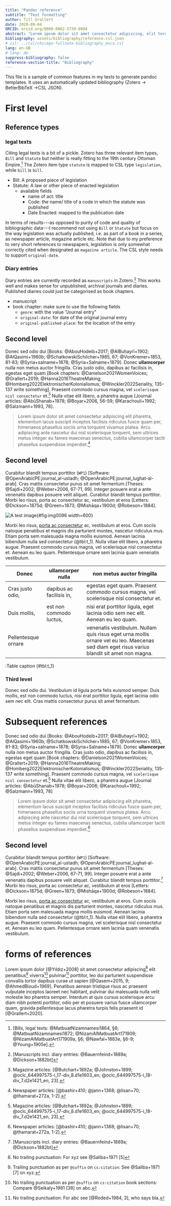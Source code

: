 ```yaml
---
title: "Pandoc reference"
subtitle: "Test formatting"
author: Till Grallert
date: 2020-09-04
ORCID: orcid.org/0000-0002-5739-8094
abstract: "Lorem ipsum dolor sit amet consectetur adipiscing, elit torquent litora dis proin eleifend, ultrices hac aptent vulputate himenaeos. Taciti massa posuere senectus cubilia per mauris lorem ad, ullamcorper purus non arcu cursus rhoncus torquent conubia, urna orci mi sapien montes libero varius. Lobortis dui primis nisi nostra netus tincidunt leo imperdiet donec ad, sem proin cursus tortor curae consectetur egestas pellentesque."
bibliography: assets/bibliography/reference.csl.json
# csl: ../csl/chicago-fullnote-bibliography_msca.csl
lang: en-GB
# lang: de
suppress-bibliography: false
reference-section-title: "Bibliography"
---
```


<!-- This file makes use of multimarkdown, pandoc, pandoc-crossref and pandoc-citeproc -->
<!-- pandoc -F pandoc-crossref -F pandoc-citeproc reference.md -o reference.html -->
<!-- pandoc -F pandoc-citeproc reference.md -o reference.html -->
<!-- pandoc --filter=pandoc-crossref --filter=pandoc-citeproc --csl=/BachUni/BachBibliothek/CSL/geschichte-und-gesellschaft.csl reference.md -o reference_processed.md -->
<!-- the bibliography is part of my AcademicWriting Zotero library -->

This file is a sample of common features in my texts to generate pandoc templates. It uses an automatically updated bibliography (Zotero -> BetterBibTeX ->CSL JSON).

# First level

## Reference types
### legal texts

Citing legal texts is a bit of a pickle. Zotero has three relevant item types, `Bill` and `Statute` but neither is really fitting to the 19th century Ottoman Empire.[^4] The Zotero item type `statute` is mapped to CSL type `legislation`, while `bill` is `bill`.

- Bill: A proposed piece of legislation
- Statute: A law or other piece of enacted legislation
    + available fields
        * name of act: title
        * Code: the name/ title of a code in which the statute was published
        * Date Enacted: mapped to the publication date

In terms of results---as opposed to purity of code and quality of bibliographic data---I recommend not using `Bill` or `Statute` but focus on the way legislation was actually published, i.e. as part of a book in a series, as newspaper article, magazine article etc. Note that due to my preference to very short references to newspapers, legislation is only somewhat correctly cited when designated as `magazine article`. The CSL style needs to support `original-date`.

### Diary entries

Diary entries are currently recorded as `manuscripts` in Zotero.[^5] This works well and makes sense for unpublished, archival journals and diaries. Published diaries could just be categorised as book chapters. 

- manuscript
- book chapter: make sure to use the following fields
    + `genre`: with the value "Journal entry"
    + `original-date`: for date of the original journal entry
    + `original-published-place`: for the location of the entry

## Second level

Donec sed odio dui [Books: @AbouHodeib+2017; @AlBuḥayrī+1902; @AlQasimi+1960b; @SchatkowskiSchilcher+1985, 67; @VonKremer+1853, 81-83; @Syria+salname+1878; @Syria+Salname+1879]. Donec **ullamcorper** nulla non metus auctor fringilla. Cras justo odio, dapibus ac facilisis in, egestas eget quam [Book chapters: @Danielson2021WomenVoices; @Grallert+2019; @Hanna2016TheatreMaking; @Homberg2022ElektronischerKolonialismus; @Winckler2022Seriality, 135-137 write something]. Praesent commodo cursus magna, vel `scelerisque nisl consectetur` et.[^3] Nulla vitae elit libero, a pharetra augue [Journal articles: @AbūShanab+1978; @Boyar+2006, 56-59; @Karachouli+1992; @Salzmann+1993, 78].

>Lorem ipsum dolor sit amet consectetur adipiscing elit pharetra, elementum lacus suscipit inceptos facilisis ridiculus fusce quam per, himenaeos phasellus sociis urna torquent vivamus platea. Arcu adipiscing ante nascetur dui nisl scelerisque torquent, sem ultrices metus integer eu fames maecenas senectus, cubilia ullamcorper taciti phasellus suspendisse imperdiet.[^2]

## Second level

Curabitur blandit tempus porttitor (`WP1`) [Software: @OpenArabicPE:journal_al-ustadh; @OpenArabicPE:journal_lughat-al-arab]. Cras mattis consectetur purus sit amet fermentum [Theses: @Sajdi+2002; @Weber+2006, 67-71, 99]. Integer posuere erat a ante venenatis dapibus posuere velit aliquet. Curabitur blandit tempus porttitor. Morbi leo risus, porta ac consectetur ac, vestibulum at eros [Letters: @Dickson+1875d; @Green+1873; @Mishāqa+1900d; @Robeson+1884].

![A test image[^1]](assets/images/example.png){#fig:img0096 width=600}

Morbi leo risus, [porta ac consectetur](abc) ac, vestibulum at eros. Cum sociis natoque penatibus et magnis dis parturient montes, nascetur ridiculus mus. Etiam porta sem malesuada magna mollis euismod. Aenean lacinia bibendum nulla sed consectetur (@tbl:t_1). Nulla vitae elit libero, a pharetra augue. Praesent commodo cursus magna, vel scelerisque nisl consectetur et. Aenean eu leo quam. Pellentesque ornare sem lacinia quam venenatis vestibulum.


|        Donec        |    ullamcorper nulla     |                                                          non metus auctor fringilla                                                         |
|---------------------|--------------------------|---------------------------------------------------------------------------------------------------------------------------------------------|
| Cras justo odio,    | dapibus ac facilisis in, | egestas eget quam. Praesent commodo cursus magna, vel scelerisque nisl consectetur et.                                                      |
| Duis mollis,        | est non commodo luctus,  | nisi erat porttitor ligula, eget lacinia odio sem nec elit. Aenean eu leo quam.                                                             |
| Pellentesque ornare |                          | venenatis vestibulum. Nullam quis risus eget urna mollis ornare vel eu leo. Maecenas sed diam eget risus varius blandit sit amet non magna. |

:Table caption {#tbl:t_1}

### Third level

Donec sed odio dui. Vestibulum id ligula porta felis euismod semper. Duis mollis, est non commodo luctus, nisi erat porttitor ligula, eget lacinia odio sem nec elit. Cras mattis consectetur purus sit amet fermentum.

# Subsequent references

Donec sed odio dui [Books: @AbouHodeib+2017; @AlBuḥayrī+1902; @AlQasimi+1960b; @SchatkowskiSchilcher+1985, 67; @VonKremer+1853, 81-83; @Syria+salname+1878; @Syria+Salname+1879]. Donec **ullamcorper** nulla non metus auctor fringilla. Cras justo odio, dapibus ac facilisis in, egestas eget quam [Book chapters: @Danielson2021WomenVoices; @Grallert+2019; @Hanna2016TheatreMaking; @Homberg2022ElektronischerKolonialismus; @Winckler2022Seriality, 135-137 write something]. Praesent commodo cursus magna, vel `scelerisque nisl consectetur` et.[^3] Nulla vitae elit libero, a pharetra augue [Journal articles: @AbūShanab+1978; @Boyar+2006; @Karachouli+1992; @Salzmann+1993, 78]

>Lorem ipsum dolor sit amet consectetur adipiscing elit pharetra, elementum lacus suscipit inceptos facilisis ridiculus fusce quam per, himenaeos phasellus sociis urna torquent vivamus platea. Arcu adipiscing ante nascetur dui nisl scelerisque torquent, sem ultrices metus integer eu fames maecenas senectus, cubilia ullamcorper taciti phasellus suspendisse imperdiet.[^2]

## Second level

Curabitur blandit tempus porttitor (`WP1`) [Software: @OpenArabicPE:journal_al-ustadh; @OpenArabicPE:journal_lughat-al-arab]. Cras mattis consectetur purus sit amet fermentum [Theses: @Sajdi+2002; @Weber+2006, 67-71, 99]. Integer posuere erat a ante venenatis dapibus posuere velit aliquet. Curabitur blandit tempus porttitor.[^5] Morbi leo risus, porta ac consectetur ac, vestibulum at eros [Letters: @Dickson+1875d; @Green+1873; @Mishāqa+1900d; @Robeson+1884].

Morbi leo risus, [porta ac consectetur](abc) ac, vestibulum at eros. Cum sociis natoque penatibus et magnis dis parturient montes, nascetur ridiculus mus. Etiam porta sem malesuada magna mollis euismod. Aenean lacinia bibendum nulla sed consectetur (@tbl:t_1). Nulla vitae elit libero, a pharetra augue. Praesent commodo cursus magna, vel scelerisque nisl consectetur et. Aenean eu leo quam. Pellentesque ornare sem lacinia quam venenatis vestibulum.

# forms of references

Lorem ipsum dolor [@Yıldız+2008] sit amet consectetur adipiscing[^6] elit penatibus[^7] viverra[^8] pulvinar[^9] porttitor, leo dui parturient suspendisse convallis tortor dapibus curae ut sapien [@Qasem+2015, 9; @AhmedBioud+1969]. Penatibus aenean tristique risus ac praesent vulputate inceptos laoreet nec habitant, pulvinar dui malesuada nulla velit molestie leo pharetra semper. Interdum at quis cursus scelerisque arcu diam nibh potenti porttitor, odio per et posuere varius fusce ullamcorper quam, gravida pellentesque lacus pharetra turpis felis praesent id [@Grallert+2020].

[^6]: No trailing punctuation: For xyz see @Saliba+1971 [5]
[^7]: Trailing punctuation as per `@suffix` on `cs:citation`: See @Saliba+1971 [7] on xyz.
[^8]: No trailing punctuation as per `@suffix` on `cs:citation` book sections: Compare @Seikaly+1981 [38] on abc.
[^9]: No trailing punctuation: For abc see [@Roded+1984, 3], who says bla.


[^1]: This photograph seems to show large groups of women sitting along the banks of the river at Ṣūfāniyya east of Bāb Tūmā; @UnderwoodUnderwood+1900a; @Damascus; @DamaskusJahrmarktKarussell+1917.
[^2]: Newspaper articles: [@bashir+410; @jann+1368; @lisan+70; @thamarat+272a, 1-2].
[^3]: Magazine articles: [@Butchart+1892a; @Johnston+1899; @oclc_644997575-i_17-div_8.d1e1603_en; @oclc_644997575-i_18-div_7.d2e1421_en, 23].
[^4]: [Bills, legal texts:  @MatbuatNizamnamesi1864, §6; @MatbuatNizamnamesi1872; @NizamAlMatbuatArt171909; @NizamAlMatbuatArt171909a, §6; @Nawfal+1883e, §6-9; @Young+1905e].
[^5]: [Manuscripts incl. diary entries: @Bauernfeind+1889a; @Dickson+1882bt]